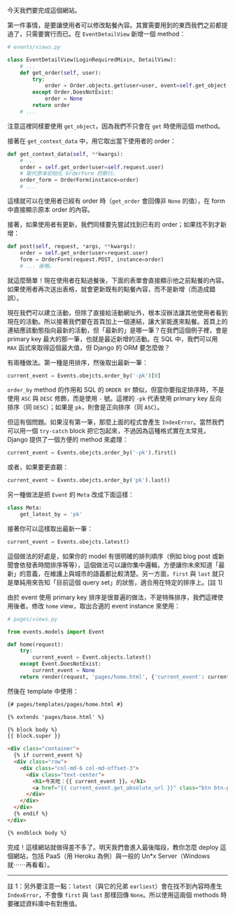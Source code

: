 今天我們要完成這個網站。

第一件事情，是要讓使用者可以修改點餐內容。其實需要用到的東西我們之前都提過了，只需要實行而已。在 `EventDetailView` 新增一個 method：

```python
# events/views.py

class EventDetailView(LoginRequiredMixin, DetailView):
    # ...
    def get_order(self, user):
        try:
            order = Order.objects.get(user=user, event=self.get_object())
        except Order.DoesNotExist:
            order = None
        return order
    # ...
```

注意這裡同樣要使用 `get_object`，因為我們不只會在 `get` 時使用這個 method。

接著在 `get_context_data` 中，用它取出當下使用者的 order：

```python
def get_context_data(self, **kwargs):
    # ...
    order = self.get_order(user=self.request.user)
    # 取代原本初始化 OrderForm 的那行。
    order_form = OrderForm(instance=order)
    # ...
```

這樣就可以在使用者已經有 order 時（`get_order` 會回傳非 `None` 的值），在 form 中直接顯示原本 order 的內容。

接著，如果使用者有更新，我們同樣要先嘗試找到已有的 order；如果找不到才新增：

```python
def post(self, request, *args, **kwargs):
    order = self.get_order(user=request.user)
    form = OrderForm(request.POST, instance=order)
    # ... 後略。
```

就這麼簡單！現在使用者在點過餐後，下面的表單會直接顯示他之前點餐的內容。如果使用者再次送出表格，就會更新既有的點餐內容，而不是新增（而造成錯誤）。

現在我們可以建立活動，但除了直接給活動網址外，根本沒辦法讓其他使用者看到現在的活動。所以接著我們要在首頁加上一個連結，讓大家能進來點餐。首頁上的連結應該動態指向最新的活動，但「最新的」是哪一筆？在我們這個例子裡，會是 primary key 最大的那一筆，也就是最近新增的活動。在 SQL 中，我們可以用 `MAX` 函式來取得這個最大值，但 Django 的 ORM 要怎麼做？

有兩種做法。第一種是用排序，然後取出最新一筆：

```python
current_event = Events.obejcts.order_by('-pk')[0]
```

`order_by` method 的作用和 SQL 的 `ORDER BY` 類似，但當你要指定排序時，不是使用 `ASC` 與 `DESC` 修飾，而是使用 `-` 號。這裡的 `-pk` 代表使用 primary key 反向排序（同 `DESC`）；如果是 `pk`，則會是正向排序（同 `ASC`）。

但這有個問題。如果沒有第一筆，那麼上面的程式會產生 `IndexError`。當然我們可以用一個 `try-catch` block 把它包起來，不過因為這種格式實在太常見，Django 提供了一個方便的 method 來處理：

```python
current_event = Events.obejcts.order_by('-pk').first()
```

或者，如果要更直觀：

```python
current_event = Events.obejcts.order_by('pk').last()
```

另一種做法是把 `Event` 的 `Meta` 改成下面這樣：

```python
class Meta:
    get_latest_by = 'pk'
```

接著你可以這樣取出最新一筆：

```python
current_event = Events.obejcts.latest()
```

這個做法的好處是，如果你的 model 有很明確的排列順序（例如 blog post 或新聞會依發表時間排序等等），這個做法可以讓你集中邏輯，方便讓你未來知道「最新」的意義，在維護上與城市的語義都比較清楚。另一方面，`first` 與 `last` 就只是單純用來告知「目前這個 query set」的狀態，適合用在特定的排序上。[註 1]

由於 event 使用 primary key 排序是很普遍的做法，不是特殊排序，我們這裡使用後者。修改 `home` view，取出合適的 event instance 來使用：

```python
# pages/views.py

from events.models import Event

def home(request):
    try:
        current_event = Event.objects.latest()
    except Event.DoesNotExist:
        current_event = None
    return render(request, 'pages/home.html', {'current_event': current_event})
```

然後在 template 中使用：

```html
{# pages/templates/pages/home.html #}

{% extends 'pages/base.html' %}

{% block body %}
{{ block.super }}

<div class="container">
  {% if current_event %}
  <div class="row">
    <div class="col-md-6 col-md-offset-3">
      <div class="text-center">
        <h1>今天吃：{{ current_event }}。</h1>
        <a href="{{ current_event.get_absolute_url }}" class="btn btn-primary btn-lg btn-block">快點餐！</a>
      </div>
    </div>
  </div>
  {% endif %}
</div>

{% endblock body %}
```

完成！這樣網站就做得差不多了。明天我們會進入最後階段，教你怎麼 deploy 這個網站，包括 PaaS（用 Heroku 為例）與一般的 Un*x Server（Windows 就⋯⋯再看看）。

---

註 1：另外要注意一點：`latest`（與它的兄弟 `earliest`）會在找不到內容時產生 `IndexError`，不會像 `first` 與 `last` 那樣回傳 `None`。所以使用這兩個 methods 時要確認資料庫中有對應值。